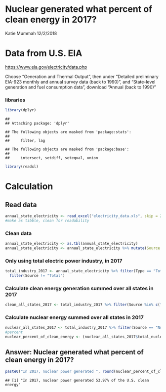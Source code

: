 Nuclear generated what percent of clean energy in 2017?
================
Katie Mummah
12/2/2018

# Data from U.S. EIA

<https://www.eia.gov/electricity/data.php>

Choose “Generation and Thermal Output”, then under “Detailed preliminary
EIA-923 monthly and annual survey data (back to 1990)”, and “State-level
generation and fuel consumption data”, download “Annual (back to 1990)”

### libraries

``` r
library(dplyr)
```

    ## 
    ## Attaching package: 'dplyr'

    ## The following objects are masked from 'package:stats':
    ## 
    ##     filter, lag

    ## The following objects are masked from 'package:base':
    ## 
    ##     intersect, setdiff, setequal, union

``` r
library(readxl)
```

# Calculation

## Read data

``` r
annual_state_electricity <- read_excel("electricity_data.xls", skip = 2)
#make as tibble, clean for readability
```

### Clean data

``` r
annual_state_electricity <- as.tbl(annual_state_electricity)
annual_state_electricity <- annual_state_electricity %>% mutate(Source = recode(Source, 'Wood and Wood Derived Fuels'='Wood Derived Fuels')) %>% mutate(Source = recode(Source, 'Hydroelectric Conventional'='Hydroelectric')) %>% mutate(Source = recode(Source, 'Solar Thermal and Photovoltaic'='Solar Thermal and PV')) 
```

### Only using total electric power industry, in 2017

``` r
total_industry_2017 <- annual_state_electricity %>% filter(Type == "Total Electric Power Industry") %>% filter(Year == 2017) %>%
  filter(Source != "Total")
```

### Calculate clean energy generation summed over all states in 2017

``` r
clean_all_states_2017 <- total_industry_2017 %>% filter(Source %in% c("Geothermal", "Hydroelectric", "Nuclear", "Solar Thermal and PV", "Other Biomass", "Wind", "Wood Derived Fuels" )) %>% summarise(total_clean = sum(Gen))
```

### Calculate nuclear energy summed over all states in 2017

``` r
nuclear_all_states_2017 <- total_industry_2017 %>% filter(Source == "Nuclear") %>% summarise(total_nuclear = sum(Gen))
#percent
nuclear_percent_of_clean_energy <- (nuclear_all_states_2017$total_nuclear / clean_all_states_2017$total_clean) * 100
```

## Answer: Nuclear generated what percent of clean energy in 2017?

``` r
paste0("In 2017, nuclear power generated ", round(nuclear_percent_of_clean_energy,2), "% of the U.S. clean energy")
```

    ## [1] "In 2017, nuclear power generated 53.97% of the U.S. clean energy"
